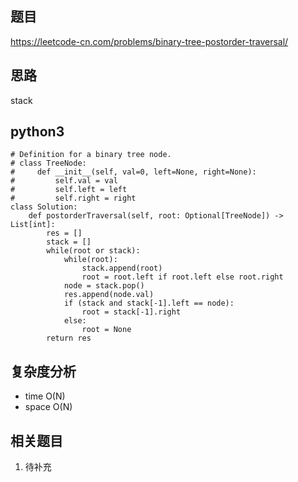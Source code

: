 ## 题目
https://leetcode-cn.com/problems/binary-tree-postorder-traversal/

## 思路
stack

## python3
```python3
# Definition for a binary tree node.
# class TreeNode:
#     def __init__(self, val=0, left=None, right=None):
#         self.val = val
#         self.left = left
#         self.right = right
class Solution:
    def postorderTraversal(self, root: Optional[TreeNode]) -> List[int]:
        res = []
        stack = []
        while(root or stack):
            while(root):
                stack.append(root)
                root = root.left if root.left else root.right
            node = stack.pop()
            res.append(node.val)
            if (stack and stack[-1].left == node):
                root = stack[-1].right
            else:
                root = None
        return res

```

## 复杂度分析
* time O(N)
* space O(N)

## 相关题目
1. 待补充
